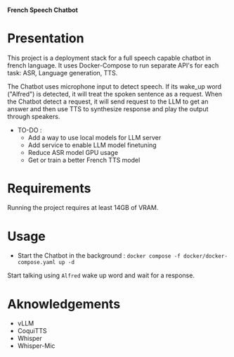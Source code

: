 #### French Speech Chatbot

# Presentation

This project is a deployment stack for a full speech capable chatbot in french language.
It uses Docker-Compose to run separate API's for each task: ASR, Language generation, TTS.

The Chatbot uses microphone input to detect speech. If its wake_up word ("Alfred") is detected, it will treat the spoken sentence as a request.
When the Chatbot detect a request, it will send request to the LLM to get an answer and then use TTS to synthesize response and play the output through speakers.

- TO-DO :
  * Add a way to use local models for LLM server
  * Add service to enable LLM model finetuning
  * Reduce ASR model GPU usage
  * Get or train a better French TTS model

# Requirements

Running the project requires at least 14GB of VRAM.

# Usage

* Start the Chatbot in the background :
``` docker compose -f docker/docker-compose.yaml up -d ```

Start talking using `Alfred` wake up word and wait for a response.

# Aknowledgements

* vLLM
* CoquiTTS
* Whisper
* Whisper-Mic
